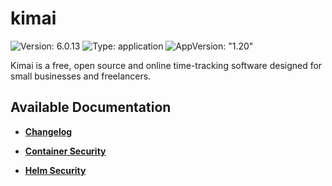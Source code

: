 # kimai

![Version: 6.0.13](https://img.shields.io/badge/Version-6.0.13-informational?style=flat-square) ![Type: application](https://img.shields.io/badge/Type-application-informational?style=flat-square) ![AppVersion: "1.20"](https://img.shields.io/badge/AppVersion-"1.20"-informational?style=flat-square)

Kimai is a free, open source and online time-tracking software designed for small businesses and freelancers.

## Available Documentation

- [**Changelog**](CHANGELOG)

- [**Container Security**](container-security)

- [**Helm Security**](helm-security)

